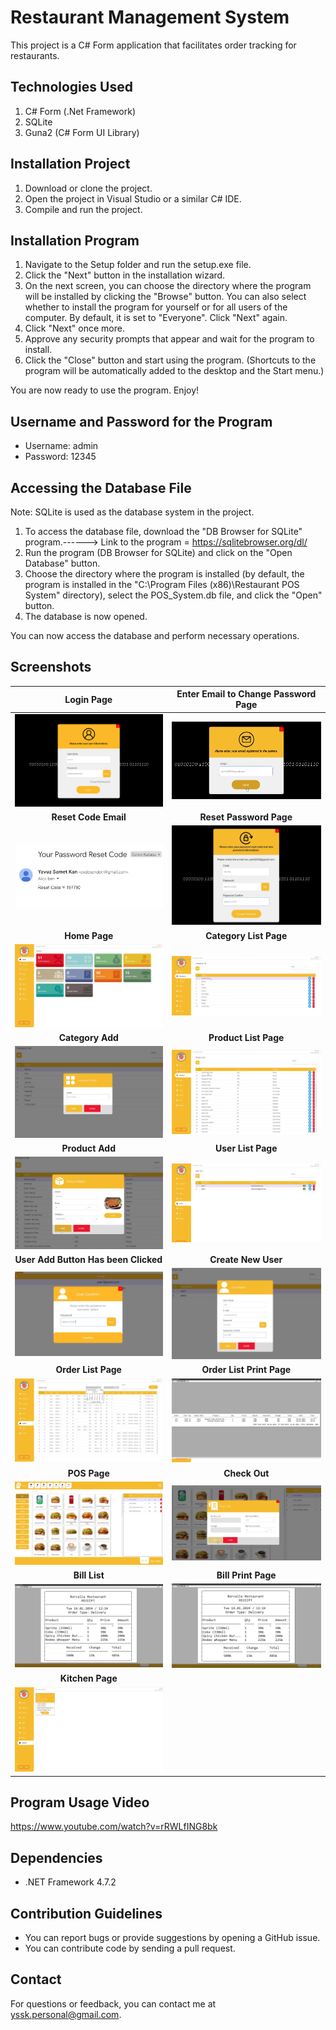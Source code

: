 # Restaurant Management System

This project is a C# Form application that facilitates order tracking for restaurants.

## Technologies Used
1. C# Form (.Net Framework)
2. SQLite
3. Guna2 (C# Form UI Library)

## Installation Project

1. Download or clone the project.
2. Open the project in Visual Studio or a similar C# IDE.
3. Compile and run the project.

## Installation Program

1. Navigate to the Setup folder and run the setup.exe file.
2. Click the "Next" button in the installation wizard.
3. On the next screen, you can choose the directory where the program will be installed by clicking the "Browse" button. You can also select whether to install the program for yourself or for all users of the computer. By default, it is set to "Everyone". Click "Next" again.
4. Click "Next" once more.
5. Approve any security prompts that appear and wait for the program to install.
6. Click the "Close" button and start using the program. (Shortcuts to the program will be automatically added to the desktop and the Start menu.)

You are now ready to use the program. Enjoy!

## Username and Password for the Program

* Username: admin
* Password: 12345

## Accessing the Database File

Note: SQLite is used as the database system in the project.

1. To access the database file, download the "DB Browser for SQLite" program.------> Link to the program = https://sqlitebrowser.org/dl/
3. Run the program (DB Browser for SQLite) and click on the "Open Database" button.
4. Choose the directory where the program is installed (by default, the program is installed in the "C:\Program Files (x86)\Restaurant POS System" directory), select the POS_System.db file, and click the "Open" button.
5. The database is now opened.

You can now access the database and perform necessary operations.

## Screenshots

| Login Page | Enter Email to Change Password Page |
|------------|------------|
| ![Login Page](https://github.com/YavuzSametKan/Restaurant_POS_System/blob/master/UI_images/login.png?raw=true) | ![Enter Email to Change Password Page](https://github.com/YavuzSametKan/Restaurant_POS_System/blob/master/UI_images/passwordChange.png?raw=true) |
| <div align="center">**Reset Code Email**</div> | <div align="center">**Reset Password Page**</div> |
| ![Reset Code Email](https://github.com/YavuzSametKan/Restaurant_POS_System/blob/master/UI_images/sendEmailPage.png?raw=true) | ![Reset Password Page](https://github.com/YavuzSametKan/Restaurant_POS_System/blob/master/UI_images/resetCode.png?raw=true) |
| <div align="center">**Home Page**</div> | <div align="center">**Category List Page**</div> |
| ![Home Page](https://github.com/YavuzSametKan/Restaurant_POS_System/blob/master/UI_images/homePage.png?raw=true) | ![Category List Page](https://github.com/YavuzSametKan/Restaurant_POS_System/blob/master/UI_images/categoryListPage.png?raw=true) |
| <div align="center">**Category Add**</div> | <div align="center">**Product List Page**</div> |
| ![Category Add](https://github.com/YavuzSametKan/Restaurant_POS_System/blob/master/UI_images/categoryAdd.png?raw=true) | ![Product List Page](https://github.com/YavuzSametKan/Restaurant_POS_System/blob/master/UI_images/productListPage.png?raw=true) |
| <div align="center">**Product Add**</div> | <div align="center">**User List Page**</div> |
| ![Product Add](https://github.com/YavuzSametKan/Restaurant_POS_System/blob/master/UI_images/productAdd.png?raw=true) | ![User List Page](https://github.com/YavuzSametKan/Restaurant_POS_System/blob/master/UI_images/userListPage.png?raw=true) |
| <div align="center">**User Add Button Has been Clicked**</div> | <div align="center">**Create New User**</div> |
| ![User Add Button Has been Clicked](https://github.com/YavuzSametKan/Restaurant_POS_System/blob/master/UI_images/userListAddBtnToClick.png?raw=true) | ![Create New User](https://github.com/YavuzSametKan/Restaurant_POS_System/blob/master/UI_images/createNewUser.png?raw=true) |
| <div align="center">**Order List Page**</div> | <div align="center">**Order List Print Page**</div> |
| ![Order List Page](https://github.com/YavuzSametKan/Restaurant_POS_System/blob/master/UI_images/orderListPage.png?raw=true) | ![Order List Print Page](https://github.com/YavuzSametKan/Restaurant_POS_System/blob/master/UI_images/orderListPrint.png?raw=true) |
| <div align="center">**POS Page**</div> | <div align="center">**Check Out**</div> |
| ![POS Page](https://github.com/YavuzSametKan/Restaurant_POS_System/blob/master/UI_images/POSPage.png?raw=true) | ![Check Out](https://github.com/YavuzSametKan/Restaurant_POS_System/blob/master/UI_images/checkOut.png?raw=true) |
| <div align="center">**Bill List**</div> | <div align="center">**Bill Print Page**</div> |
| ![Bill List](https://github.com/YavuzSametKan/Restaurant_POS_System/blob/master/UI_images/billPrint.png?raw=true) | ![Bill Print Page](https://github.com/YavuzSametKan/Restaurant_POS_System/blob/master/UI_images/billPrint.png?raw=true) |
| <div align="center">**Kitchen Page**</div> |
| ![Kitchen Page](https://github.com/YavuzSametKan/Restaurant_POS_System/blob/master/UI_images/kitchenPage.png?raw=true) |

## Program Usage Video

https://www.youtube.com/watch?v=rRWLfING8bk

## Dependencies

- .NET Framework 4.7.2

## Contribution Guidelines

- You can report bugs or provide suggestions by opening a GitHub issue.
- You can contribute code by sending a pull request.

## Contact

For questions or feedback, you can contact me at yssk.personal@gmail.com.
